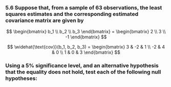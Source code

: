 ### 5.6 Suppose that, from a sample of 63 observations, the least squares estimates and the corresponding estimated covariance matrix are given by

$$
\begin{bmatrix}
b_1 \\ b_2 \\ b_3
\end{bmatrix} = \begin{bmatrix}
2 \\ 3 \\ -1
\end{bmatrix}
$$

$$
\widehat{\text{cov}}(b_1, b_2, b_3) =
\begin{bmatrix}
3 & -2 & 1 \\
-2 & 4 & 0 \\
1 & 0 & 3
\end{bmatrix}
$$


### Using a 5% significance level, and an alternative hypothesis that the equality does not hold, test each of the following null hypotheses:
